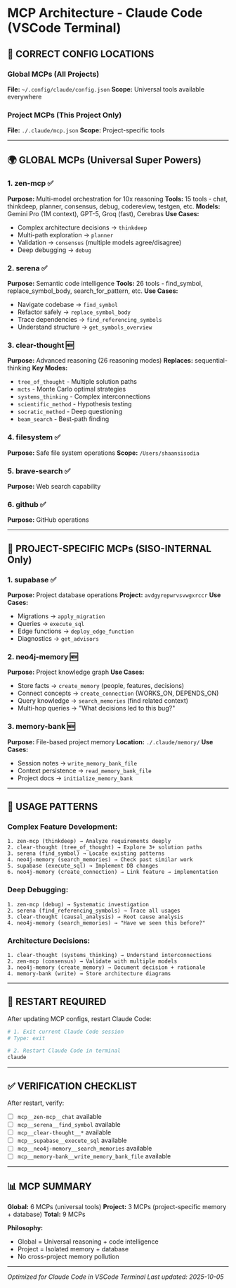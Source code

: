 # MCP Architecture - Claude Code (VSCode Terminal)

## 📍 **CORRECT CONFIG LOCATIONS**

### **Global MCPs** (All Projects)
**File:** `~/.config/claude/config.json`
**Scope:** Universal tools available everywhere

### **Project MCPs** (This Project Only)
**File:** `./.claude/mcp.json`
**Scope:** Project-specific tools

---

## 🌍 **GLOBAL MCPs** (Universal Super Powers)

### 1. **zen-mcp** ✅
**Purpose:** Multi-model orchestration for 10x reasoning
**Tools:** 15 tools - chat, thinkdeep, planner, consensus, debug, codereview, testgen, etc.
**Models:** Gemini Pro (1M context), GPT-5, Groq (fast), Cerebras
**Use Cases:**
- Complex architecture decisions → `thinkdeep`
- Multi-path exploration → `planner`
- Validation → `consensus` (multiple models agree/disagree)
- Deep debugging → `debug`

### 2. **serena** ✅
**Purpose:** Semantic code intelligence
**Tools:** 26 tools - find_symbol, replace_symbol_body, search_for_pattern, etc.
**Use Cases:**
- Navigate codebase → `find_symbol`
- Refactor safely → `replace_symbol_body`
- Trace dependencies → `find_referencing_symbols`
- Understand structure → `get_symbols_overview`

### 3. **clear-thought** 🆕
**Purpose:** Advanced reasoning (26 reasoning modes)
**Replaces:** sequential-thinking
**Key Modes:**
- `tree_of_thought` - Multiple solution paths
- `mcts` - Monte Carlo optimal strategies
- `systems_thinking` - Complex interconnections
- `scientific_method` - Hypothesis testing
- `socratic_method` - Deep questioning
- `beam_search` - Best-path finding

### 4. **filesystem** ✅
**Purpose:** Safe file system operations
**Scope:** `/Users/shaansisodia`

### 5. **brave-search** ✅
**Purpose:** Web search capability

### 6. **github** ✅
**Purpose:** GitHub operations

---

## 📁 **PROJECT-SPECIFIC MCPs** (SISO-INTERNAL Only)

### 1. **supabase** ✅
**Purpose:** Project database operations
**Project:** `avdgyrepwrvsvwgxrccr`
**Use Cases:**
- Migrations → `apply_migration`
- Queries → `execute_sql`
- Edge functions → `deploy_edge_function`
- Diagnostics → `get_advisors`

### 2. **neo4j-memory** 🆕
**Purpose:** Project knowledge graph
**Use Cases:**
- Store facts → `create_memory` (people, features, decisions)
- Connect concepts → `create_connection` (WORKS_ON, DEPENDS_ON)
- Query knowledge → `search_memories` (find related context)
- Multi-hop queries → "What decisions led to this bug?"

### 3. **memory-bank** 🆕
**Purpose:** File-based project memory
**Location:** `./.claude/memory/`
**Use Cases:**
- Session notes → `write_memory_bank_file`
- Context persistence → `read_memory_bank_file`
- Project docs → `initialize_memory_bank`

---

## 🎯 **USAGE PATTERNS**

### **Complex Feature Development:**
```
1. zen-mcp (thinkdeep) → Analyze requirements deeply
2. clear-thought (tree_of_thought) → Explore 3+ solution paths
3. serena (find_symbol) → Locate existing patterns
4. neo4j-memory (search_memories) → Check past similar work
5. supabase (execute_sql) → Implement DB changes
6. neo4j-memory (create_connection) → Link feature → implementation
```

### **Deep Debugging:**
```
1. zen-mcp (debug) → Systematic investigation
2. serena (find_referencing_symbols) → Trace all usages
3. clear-thought (causal_analysis) → Root cause analysis
4. neo4j-memory (search_memories) → "Have we seen this before?"
```

### **Architecture Decisions:**
```
1. clear-thought (systems_thinking) → Understand interconnections
2. zen-mcp (consensus) → Validate with multiple models
3. neo4j-memory (create_memory) → Document decision + rationale
4. memory-bank (write) → Store architecture diagrams
```

---

## 🚀 **RESTART REQUIRED**

After updating MCP configs, restart Claude Code:

```bash
# 1. Exit current Claude Code session
# Type: exit

# 2. Restart Claude Code in terminal
claude
```

---

## ✅ **VERIFICATION CHECKLIST**

After restart, verify:
- [ ] `mcp__zen-mcp__chat` available
- [ ] `mcp__serena__find_symbol` available
- [ ] `mcp__clear-thought__*` available
- [ ] `mcp__supabase__execute_sql` available
- [ ] `mcp__neo4j-memory__search_memories` available
- [ ] `mcp__memory-bank__write_memory_bank_file` available

---

## 📊 **MCP SUMMARY**

**Global:** 6 MCPs (universal tools)
**Project:** 3 MCPs (project-specific memory + database)
**Total:** 9 MCPs

**Philosophy:**
- Global = Universal reasoning + code intelligence
- Project = Isolated memory + database
- No cross-project memory pollution

---

*Optimized for Claude Code in VSCode Terminal*
*Last updated: 2025-10-05*
